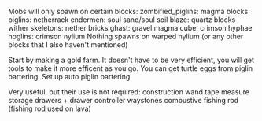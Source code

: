 Mobs will only spawn on certain blocks:
zombified_piglins: magma blocks
piglins: netherrack
endermen: soul sand/soul soil
blaze: quartz blocks
wither skeletons: nether bricks
ghast: gravel
magma cube: crimson hyphae
hoglins: crimson nylium
Nothing spawns on warped nylium (or any other blocks that I also haven't mentioned)

Start by making a gold farm. It doesn't have to be very efficient, you will get tools to make it more efficent as you go.
You can get turtle eggs from piglin bartering.
Set up auto piglin bartering.

Very useful, but their use is not required:
construction wand
tape measure
storage drawers + drawer controller
waystones
combustive fishing rod (fishing rod used on lava)
